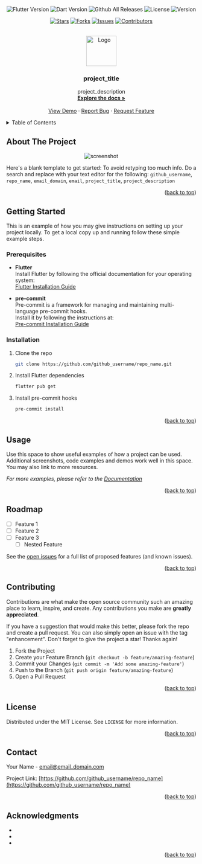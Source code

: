 <div align="center">

![Flutter Version](https://img.shields.io/badge/Flutter-v2.5.5-blue)
![Dart Version](https://img.shields.io/badge/Dart-v2.5.5-blue)
![Github All Releases](https://img.shields.io/github/downloads/github_username/repo_name/total.svg)
![License](https://img.shields.io/badge/License-MIT-green.svg)
![Version](https://img.shields.io/github/v/release/izzaldev/repo_name)

[![Stars](https://img.shields.io/github/stars/github_username/repo_name)](https://github.com/github_username/repo_name/stargazers)
[![Forks](https://img.shields.io/github/forks/github_username/repo_name)](https://github.com/github_username/repo_name/network/members)
[![Issues](https://img.shields.io/github/issues/github_username/repo_name)](https://github.com/github_username/repo_name/issues)
[![Contributors](https://img.shields.io/github/contributors/github_username/repo_name)](https://github.com/github_username/repo_name/graphs/contributors)

</div>

<br />
<div align="center">
  <a href="https://github.com/github_username/repo_name">
    <img src="https://github.com/user-attachments/assets/4a5b4242-51ba-464b-8d51-2a8d285b0c70" alt="Logo" width="80" height="80">
  </a>

<h3 align="center">project_title</h3>
  <p align="center">
    project_description
    <br />
    <a href="https://github.com/github_username/repo_name"><strong>Explore the docs »</strong></a>
    <br />
    <br />
    <a href="https://github.com/github_username/repo_name">View Demo</a>
    ·
    <a href="https://github.com/github_username/repo_name/issues/new?labels=bug&template=bug-report---.md">Report Bug</a>
    ·
    <a href="https://github.com/github_username/repo_name/issues/new?labels=enhancement&template=feature-request---.md">Request Feature</a>
  </p>
</div>

<!-- TABLE OF CONTENTS -->
<details>
  <summary>Table of Contents</summary>
  <ol>
    <li>
      <a href="#about-the-project">About The Project</a>
    </li>
    <li>
      <a href="#getting-started">Getting Started</a>
      <ul>
        <li><a href="#prerequisites">Prerequisites</a></li>
        <li><a href="#installation">Installation</a></li>
      </ul>
    </li>
    <li><a href="#usage">Usage</a></li>
    <li><a href="#roadmap">Roadmap</a></li>
    <li><a href="#contributing">Contributing</a></li>
    <li><a href="#license">License</a></li>
    <li><a href="#contact">Contact</a></li>
    <li><a href="#acknowledgments">Acknowledgments</a></li>
  </ol>
</details>

<!-- ABOUT THE PROJECT -->
## About The Project
<div align=center>
  
![screenshot](https://github.com/user-attachments/assets/52eff281-fc80-4546-8fa8-e0d2825d7288)

</div>

Here's a blank template to get started: To avoid retyping too much info. Do a search and replace with your text editor for the following: `github_username`, `repo_name`, `email_domain`, `email`, `project_title`, `project_description`

<p align="right">(<a href="#readme-top">back to top</a>)</p>



<!-- GETTING STARTED -->
## Getting Started

This is an example of how you may give instructions on setting up your project locally.
To get a local copy up and running follow these simple example steps.

### Prerequisites

- **Flutter**  
  Install Flutter by following the official documentation for your operating system:  
  [Flutter Installation Guide](https://docs.flutter.dev/get-started/install)

- **pre-commit**  
  Pre-commit is a framework for managing and maintaining multi-language pre-commit hooks.  
  Install it by following the instructions at:  
  [Pre-commit Installation Guide](https://pre-commit.com/#install)

### Installation

1. Clone the repo
   ```sh
   git clone https://github.com/github_username/repo_name.git
   ```
2. Install Flutter dependencies
   ```sh
   flutter pub get
   ```
3. Install pre-commit hooks
   ```sh
   pre-commit install
   ```

<p align="right">(<a href="#readme-top">back to top</a>)</p>



<!-- USAGE EXAMPLES -->
## Usage

Use this space to show useful examples of how a project can be used. Additional screenshots, code examples and demos work well in this space. You may also link to more resources.

_For more examples, please refer to the [Documentation](https://example.com)_

<p align="right">(<a href="#readme-top">back to top</a>)</p>



<!-- ROADMAP -->
## Roadmap

- [ ] Feature 1
- [ ] Feature 2
- [ ] Feature 3
  - [ ] Nested Feature

See the [open issues](https://github.com/github_username/repo_name/issues) for a full list of proposed features (and known issues).

<p align="right">(<a href="#readme-top">back to top</a>)</p>



<!-- CONTRIBUTING -->
## Contributing

Contributions are what make the open source community such an amazing place to learn, inspire, and create. Any contributions you make are **greatly appreciated**.

If you have a suggestion that would make this better, please fork the repo and create a pull request. You can also simply open an issue with the tag "enhancement".
Don't forget to give the project a star! Thanks again!

1. Fork the Project
2. Create your Feature Branch (`git checkout -b feature/amazing-feature`)
3. Commit your Changes (`git commit -m 'Add some amazing-feature'`)
4. Push to the Branch (`git push origin feature/amazing-feature`)
5. Open a Pull Request

<p align="right">(<a href="#readme-top">back to top</a>)</p>




<!-- LICENSE -->
## License

Distributed under the MIT License. See `LICENSE` for more information.

<p align="right">(<a href="#readme-top">back to top</a>)</p>



<!-- CONTACT -->
## Contact

Your Name - email@email_domain.com

Project Link: [https://github.com/github_username/repo_name](https://github.com/github_username/repo_name)

<p align="right">(<a href="#readme-top">back to top</a>)</p>



<!-- ACKNOWLEDGMENTS -->
## Acknowledgments

* []()
* []()
* []()

<p align="right">(<a href="#readme-top">back to top</a>)</p>
